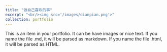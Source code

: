 ```yaml
---
title: "做自己喜欢的事"
excerpt: "<br/><img src='/images/dianpian.png'>"
collection: portfolio
---
```


This is an item in your portfolio. It can be have images or nice text. If you name the file .md, it will be parsed as markdown. If you name the file .html, it will be parsed as HTML. 
